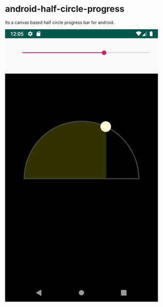 # android-half-circle-progress
Its a canvas based half circle progress bar for android.



![](app/src/main/res/drawable/screenshot1.png)
